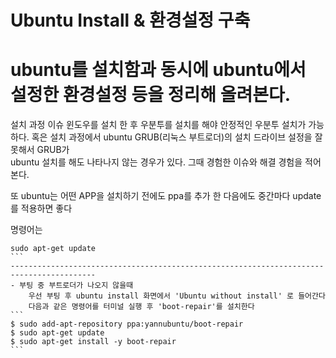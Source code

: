 # Ubuntu Install & 환경설정 구축
ubuntu를 설치함과 동시에 ubuntu에서 설정한 환경설정 등을 정리해 올려본다.
=============================================================================
설치 과정 이슈
윈도우를 설치 한 후 우분투를 설치를 해야 안정적인 우분투 설치가 가능하다.
혹은 설치 과정에서 ubuntu GRUB(리눅스 부트로더)의 설치 드라이브 설정을 잘못해서 GRUB가  
ubuntu 설치를 해도 나타나지 않는 경우가 있다. 그때 경험한 이슈와 해결 경험을 적어본다.

또 ubuntu는 어떤 APP을 설치하기 전에도 ppa를 추가 한 다음에도 중간마다 update를 적용하면 좋다 

명령어는
```` 
sudo apt-get update
```
-----------------------------------------------------------------------------------------
- 부팅 중 부트로더가 나오지 않을때
    우선 부팅 후 ubuntu install 화면에서 'Ubuntu without install' 로 들어간다
    다음과 같은 명령어를 터미널 실행 후 'boot-repair'를 설치한다
```
$ sudo add-apt-repository ppa:yannubuntu/boot-repair
$ sudo apt-get update
$ sudo apt-get install -y boot-repair
```

